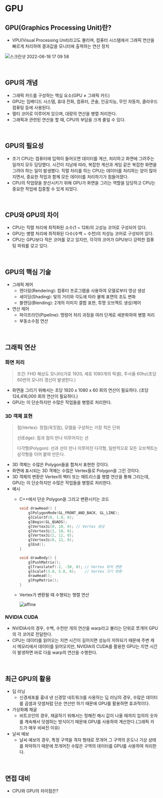 # GPU

## GPU(Graphics Processing Unit)란?

- VPU(Visual Processing Unit)라고도 불리며, 컴퓨터 시스템에서 그래픽 연산을 빠르게 처리하여 결과값을 모니터에 출력하는 연산 장치

![스크린샷 2022-06-18 17 09 58](https://user-images.githubusercontent.com/75382687/174443646-6ba98cf3-d453-4b5c-aa8b-4eb54313972e.png)

<br>

## GPU의 개념

- 그래픽 카드를 구성하는 핵심 요소(GPU ≠ 그래픽 카드)
- GPU는 임베디드 시스템, 휴대 전화, 컴퓨터, 콘솔, 인공지능, 무인 자동차, 클라우드 컴퓨팅 등에 사용된다.
- 멀티 코어로 이루어져 있으며, 대량의 연산을 병렬 처리한다.
- 그래픽과 관련된 연산을 할 때, CPU의 부담을 크게 줄일 수 있다.

<br>

## GPU의 필요성

- 초기 CPU는 컴퓨터에 입력이 들어오면 데이터를 계산, 처리하고 화면에 그려주는 일까지 모두 담당했다. 
시간이 지남에 따라, 복잡한 계산과 게임 같은 복잡한 화면을 그려야 하는 일이 발생했다. 
직렬 처리를 하는 CPU는 데이터를 처리하는 양이 많아지면서, 중요한 작업과 함께 모든 데이터를 처리하기가 힘들어졌다.
- CPU의 작업량을 분산시키기 위해 GPU가 화면을 그리는 역할을 담당하고 CPU는 중요한 작업에 집중할 수 있게 되었다.

<br>

## CPU와 GPU의 차이

- CPU는 직렬 처리에 최적화된 소수(1 ~ 128)의 고성능 코어로 구성되어 있다.
- GPU는 병렬 처리에 최적화된 다수(수백 ~ 수천)의 저성능 코어로 구성되어 있다.
- CPU는 GPU보다 적은 코어를 갖고 있지만, 각각의 코어가 GPU보다 강력한 컴퓨팅 파워를 갖고 있다.

<br>

## GPU의 핵심 기술

- 그래픽 제어
    - 렌더링(Rendering): 컴퓨터 프로그램을 사용하여 모델로부터 영상 생성
    - 셰이딩(Shading): 빛의 거리와 각도에 따라 물체 표면의 조도 변화
    - 블렌딩(Blending): 2개의 이미지 결합 표현, 투명 오브젝트 생성/제어
- 연산 제어
    - 파이프라인(Pipeline): 명령어 처리 과정을 여러 단계로 세분화하여 병렬 처리
    - 부동소수점 연산

<br>

## 그래픽 연산

### 화면 처리

> 조건: FHD 해상도 모니터(가로 1920, 세로 1080개의 픽셀), 주사율 60hz(초당 60번의 모니터 갱신이 발생한다.)
> 
- 화면을 그리기 위해서는 초당 1920 x 1080 x 60 회의 연산이 필요하다.
(초당 124,416,000 회의 연산이 필요하다.)
- GPU는 이 단순하지만 수많은 작업들을 병렬로 처리한다.

### 3D 객체 표현

> 점(Vertex): 정점(꼭짓점), 모델을 구성하는 가장 작은 단위
> 
> 선(Edge): 점과 점이 만나 이루어지는 선
> 
> 다각형(Polygon): 선과 선이 만나 이루어진 다각형, 일반적으로 모든 오브젝트는 삼각형을 이어 붙여 만든다.
> 
- 3D 객체는 수많은 Polygon들을 합쳐서 표현한 것이다.
- 화면에 표시되는 3D 객체는 수많은 Vertex들로 Polygon을 그린 것이다.
- 3D 객체의 변환은 Vertex의 벡터 또는 매트리스를 행렬 연산을 통해 그리는데, GPU는 이 단순하지만 수많은 작업들을 병렬로 처리한다.
- 예시
    - C++에서 단순 Polygon을 그리고 변환시키는 코드
        ```cpp
        void drawHead() {
        	glPolygonMode(GL_FRONT_AND_BACK, GL_LINE);
        	glColor3f(0, 1.0, 0);
        	glBegin(GL_QUADS);
        	glVertex3i(0, 10, 0); // Vertex 생성
        	glVertex3i(2, 10, 0);
        	glVertex3i(2, 12, 0);
        	glVertex3i(0, 12, 0);
        	glEnd();
        }
        
        void drawBody() {
        	glPushMatrix();
        	glTranslatef(-2, -50, 0); // Vertex 위치 변환
        	glScalef(3.0, 5.0, 0);    // Vertex 크기 변환
        	drawHead();
        	glPopMatrix();
        }
        ```
        
    - Vertex가 변환될 때 수행되는 행렬 연산
    
      ![affine](https://user-images.githubusercontent.com/75382687/174443888-bec1dfc1-0fb6-4efc-9ca2-062b9607a421.png)



### NVIDIA CUDA

- NVIDIA사의 경우, 수백, 수천만 개의 연산을 warp라고 불리는 단위로  쪼개어 GPU의 각 코어로 전달한다.
- CPU는 데이터를 읽어오는 지연 시간이 길어지면 성능이 저하되기 때문에 주변 캐시 메모리에서 데이터를 읽어오지만, NVIDIA의 CUDA를 활용한 GPU는 지연 시간이 발생하면 바로 다음 warp의 연산을 수행한다.

<br>

## 최근 GPU의 활용

- 딥 러닝
    - 신경세포를 흉내 낸 신경망 네트워크를 사용하는 딥 러닝의 경우, 수많은 데이터를 곱셈과 덧셈처럼 단순 연산만 하기 때문에 GPU를 활용하면 효과적이다.
- 가상화폐 채굴
    - 비트코인의 경우, 채굴하기 위해서는 정해진 해시 값이 나올 때까지 임의의 숫자를 계속해서 덧셈하는  방식이기 때문에 GPU를 사용하여 계산한다.(그래픽 카드가 매우 비싸진 이유)
- 날씨 예보
    - 날씨 예보의 경우, 특정 구역을 격자 형태로 쪼개어 그 구역의 온도나 기상 상태를 파악하기 때문에 쪼개어진 수많은 구역의 데이터를 GPU를 사용하여 처리한다.
    
<br>

## 면접 대비

- CPU와 GPU의 차이점은?
